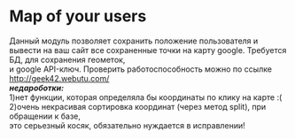 # Map of your users
Данный модуль позволяет сохранить положение пользователя 
и вывести на ваш сайт все сохраненные точки на карту google.
Требуется БД, для сохранения геометок, <br>
и google API-ключ.
Проверить работоспособность можно по ссылке http://geek42.webutu.com/ <br>
<b><i>недароботки:</b></i><br>
1)нет функции, которая определяла бы координаты по клику на карте :(  <br>
2)очень некрасивая сортировка координат (через метод split), при обращении к базе, <br>
это серьезный косяк, обязательно нуждается в исправлении! 
